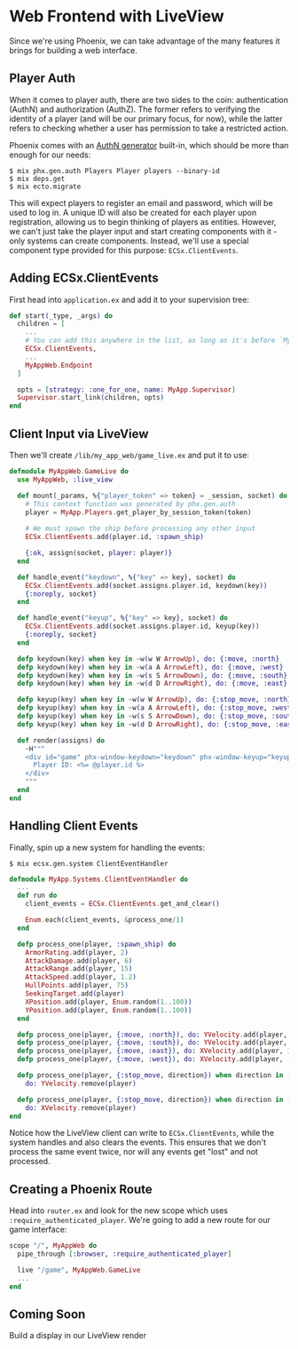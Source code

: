 # Web Frontend with LiveView

Since we're using Phoenix, we can take advantage of the many features it brings for building a web interface.

## Player Auth

When it comes to player auth, there are two sides to the coin:  authentication (AuthN) and authorization (AuthZ).  The former refers to verifying the identity of a player (and will be our primary focus, for now), while the latter refers to checking whether a user has permission to take a restricted action.

Phoenix comes with an [AuthN generator](https://hexdocs.pm/phoenix/Mix.Tasks.Phx.Gen.Auth.html) built-in, which should be more than enough for our needs:

    $ mix phx.gen.auth Players Player players --binary-id
    $ mix deps.get
    $ mix ecto.migrate

This will expect players to register an email and password, which will be used to log in.  A unique ID will also be created for each player upon registration, allowing us to begin thinking of players as entities.  However, we can't just take the player input and start creating components with it - only systems can create components.  Instead, we'll use a special component type provided for this purpose: `ECSx.ClientEvents`.

## Adding ECSx.ClientEvents

First head into `application.ex` and add it to your supervision tree:

```elixir
def start(_type, _args) do
  children = [
    ...
    # You can add this anywhere in the list, as long as it's before `MyAppWeb.Endpoint`.
    ECSx.ClientEvents,
    ...
    MyAppWeb.Endpoint
  ]

  opts = [strategy: :one_for_one, name: MyApp.Supervisor]
  Supervisor.start_link(children, opts)
end
```

## Client Input via LiveView

Then we'll create `/lib/my_app_web/game_live.ex` and put it to use:

```elixir
defmodule MyAppWeb.GameLive do
  use MyAppWeb, :live_view

  def mount(_params, %{"player_token" => token} = _session, socket) do
    # This context function was generated by phx.gen.auth
    player = MyApp.Players.get_player_by_session_token(token)
    
    # We must spawn the ship before processing any other input
    ECSx.ClientEvents.add(player.id, :spawn_ship)

    {:ok, assign(socket, player: player)}
  end

  def handle_event("keydown", %{"key" => key}, socket) do
    ECSx.ClientEvents.add(socket.assigns.player.id, keydown(key))
    {:noreply, socket}
  end

  def handle_event("keyup", %{"key" => key}, socket) do
    ECSx.ClientEvents.add(socket.assigns.player.id, keyup(key))
    {:noreply, socket}
  end

  defp keydown(key) when key in ~w(w W ArrowUp), do: {:move, :north}
  defp keydown(key) when key in ~w(a A ArrowLeft), do: {:move, :west}
  defp keydown(key) when key in ~w(s S ArrowDown), do: {:move, :south}
  defp keydown(key) when key in ~w(d D ArrowRight), do: {:move, :east}

  defp keyup(key) when key in ~w(w W ArrowUp), do: {:stop_move, :north}
  defp keyup(key) when key in ~w(a A ArrowLeft), do: {:stop_move, :west}
  defp keyup(key) when key in ~w(s S ArrowDown), do: {:stop_move, :south}
  defp keyup(key) when key in ~w(d D ArrowRight), do: {:stop_move, :east}

  def render(assigns) do
    ~H"""
    <div id="game" phx-window-keydown="keydown" phx-window-keyup="keyup" phx-throttle={:infinity}>
      Player ID: <%= @player.id %>
    </div>
    """
  end
end
```

## Handling Client Events

Finally, spin up a new system for handling the events:

    $ mix ecsx.gen.system ClientEventHandler

```elixir
defmodule MyApp.Systems.ClientEventHandler do
  ...
  def run do
    client_events = ECSx.ClientEvents.get_and_clear()

    Enum.each(client_events, &process_one/1)
  end

  defp process_one(player, :spawn_ship) do
    ArmorRating.add(player, 2)
    AttackDamage.add(player, 6)
    AttackRange.add(player, 15)
    AttackSpeed.add(player, 1.2)
    HullPoints.add(player, 75)
    SeekingTarget.add(player)
    XPosition.add(player, Enum.random(1..100))
    YPosition.add(player, Enum.random(1..100))
  end

  defp process_one(player, {:move, :north}), do: YVelocity.add(player, 1)
  defp process_one(player, {:move, :south}), do: YVelocity.add(player, -1)
  defp process_one(player, {:move, :east}), do: XVelocity.add(player, 1)
  defp process_one(player, {:move, :west}), do: XVelocity.add(player, -1)

  defp process_one(player, {:stop_move, direction}) when direction in [:north, :south],
    do: YVelocity.remove(player)

  defp process_one(player, {:stop_move, direction}) when direction in [:east, :west],
    do: XVelocity.remove(player)
end
```

Notice how the LiveView client can write to `ECSx.ClientEvents`, while the system handles and also clears the events.  This ensures that we don't process the same event twice, nor will any events get "lost" and not processed.

## Creating a Phoenix Route

Head into `router.ex` and look for the new scope which uses `:require_authenticated_player`.  We're going to add a new route for our game interface:

```elixir
scope "/", MyAppWeb do
  pipe_through [:browser, :require_authenticated_player]

  live "/game", MyAppWeb.GameLive
  ...
end
```

## Coming Soon

Build a display in our LiveView render